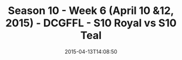 ---
title: Season 10 - Week 6 (April 10 &12, 2015) - DCGFFL - S10 Royal vs S10 Teal
teams-score:
- team: _teams/s10-royal.md
  score:
- team: _teams/s10-teal.md
  score: 6
mvp: Linda P. (Royal), Jay S. (Teal)
game-ball: N/A
sportsperson: ''
season: 10
week:
date: '2015-04-13T14:08:50'
pageid: season-10-week-six-4439-vs-4446
---